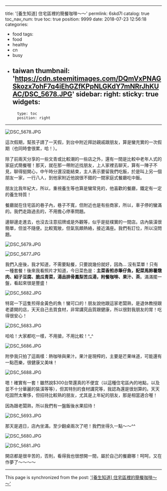 
---
title: '[養生知道] 住宅區裡的簡餐咖啡～～'
permlink: 6skd7l
catalog: true
toc_nav_num: true
toc: true
position: 9999
date: 2018-07-23 12:56:18
categories:
- food
tags:
- food
- healthy
- cn
- busy
- taiwan
thumbnail: 'https://cdn.steemitimages.com/DQmVxPNAGSkozx7ohF7q4iEhGZfKPpNLGKdY7mNRrJhKUAC/DSC_5678.JPG'
sidebar:
    right:
        sticky: true
widgets:
    -
        type: toc
        position: right
---


![DSC_5678.JPG](https://cdn.steemitimages.com/DQmVxPNAGSkozx7ohF7q4iEhGZfKPpNLGKdY7mNRrJhKUAC/DSC_5678.JPG)

這次假期，幫孩子請了一天假，到台中附近拜訪親戚跟朋友，算是蠻充實的一次假期（也同時會很累，哈！）。

除了前兩天分享的一些文青或比較潮的一些店之外，還有一間是比較中老年人式的家庭式簡餐喔！那天，就在那一帶附近找朋友，上人家裡去聊天，算有一陣子不見，聊得挺開心，中午時分還沒能結束，主人表示要留我們吃飯，於是叫上另一個朋友一家，一行八人，到他家附近他說很不錯的一間家庭式餐廳吃中飯。

朋友比我年紀大，所以，重視養生等也算是蠻常見的，他喜歡的餐廳，鐵定有一定的養生特質！

餐廳就在住宅區的巷子內，巷子不寬，但附近也是有些商家，所以，車子停的蠻滿的。我們走路過去的，不用擔心停車問題。

邊聊邊走進去，也沒去注意招牌或是外觀等，似乎是挺樸實的一間店。店內裝潢很簡單，但並不隨便。比較寬敞，但氣氛頗熱絡，接近滿座。我們有訂位，所以沒問題。

![DSC_5679.JPG](https://cdn.steemitimages.com/DQmYij8JjEtCKPtuYWPBEwGeuoWz1UBMooASNC1syPSm5ii/DSC_5679.JPG)

![DSC_5677.JPG](https://cdn.steemitimages.com/DQmUKnzDF8eKVVRPem3caRwAryC3bcDdHDof1QNcpcmoxcG/DSC_5677.JPG)

我們入座後，我才知道，不需要點餐，只要說幾份就好，因為... 沒有菜單！只有一種套餐！後來我看照片才知道，今日菜色是：**主菜香煎赤筆仔魚，配菜馬鈴薯燉肉、紹子豆腐、脆瓜青菜，湯品排骨鳳梨苦瓜湯，附餐咖啡、果汁、茶**。滿滿擺一盤，看起來很是豐盛！

![DSC_5682.JPG](https://cdn.steemitimages.com/DQmaV8xA64vn9ouTWf2rDjFLHHdH6DnYRCpvZ3AHVhmdhmr/DSC_5682.JPG)

特寫一下這隻煎得金黃色的魚！蠻可口的！朋友說他跟這家老闆熟，是退休教授跟老婆開的店，天天自己去買食材，非常講究品質跟健康，所以很對我朋友的胃！吃得很安心！

![DSC_5683.JPG](https://cdn.steemitimages.com/DQmbx1TWTEKidfsjjBySNfqkhK14HRasEEH7aShR1qJfcHo/DSC_5683.JPG)

哈哈！大家都吃一樣，不用搶，不用比較！^_^

![DSC_5686.JPG](https://cdn.steemitimages.com/DQmVECHiHp79vAp43ZooGuxcN3kFns2iGhZbfbyXwC1AEkP/DSC_5686.JPG)

附參我只拍了這兩樣：熱咖啡與果汁。果汁是現榨的，主要是芒果味道，可能還有一點芭樂，很健康又美味！

![DSC_5688.JPG](https://cdn.steemitimages.com/DQmdNwWDVFhgZYGuQtwH5ENyPWf5Y9CjghA9aC878mKT49M/DSC_5688.JPG)

嗯！確實有一套！雖然說$300台幣還真的不便宜（以這種住宅區內的地點，以及並不十分華麗的裝潢等等），但其特別的食材講究等，我認為還是很划算的。天天吃固然太奢侈，但招待比較熟的朋友，尤其是上年紀的朋友，那是相當適合喔！

因為跟老闆熟，所以我們有一盤飯後水果招待！

![DSC_5693.JPG](https://cdn.steemitimages.com/DQmPh9hpexydMm8jRnpxZTwMg77faWUDc7bDo4yBPEiVAx8/DSC_5693.JPG)

那天是週日，店內坐滿，至少翻桌兩次了吧！我們坐得久一點～～^^

![DSC_5680.JPG](https://cdn.steemitimages.com/DQmWTjEUwxaY16UuhvWYpeJkYP2vPy699ZPwtAM8g17GH6E/DSC_5680.JPG)

![DSC_5681.JPG](https://cdn.steemitimages.com/DQmQh9AFPBU1qqNv9mt9S378xY1R3S5S1egmnwE7QJopNkr/DSC_5681.JPG)

開店都是很辛苦的，否則，看得我也很想開一間，屬於自己的餐廳哪！呵呵，又在作夢了～～～～


- - -

This page is synchronized from the post: ['[養生知道] 住宅區裡的簡餐咖啡～～'](https://steemit.com/@deanliu/6skd7l)
